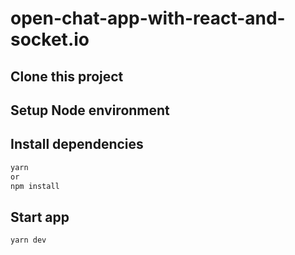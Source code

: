 # open-chat-app-with-react-and-socket.io

## Clone this project

## Setup Node environment

## Install dependencies
```sh
yarn 
or
npm install
```

## Start app
```sh
yarn dev
```
